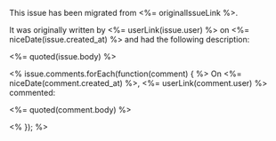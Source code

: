 This issue has been migrated from <%= originalIssueLink %>.

It was originally written by <%= userLink(issue.user) %> on <%= niceDate(issue.created_at) %> and had the following description:

<%= quoted(issue.body) %>

<% issue.comments.forEach(function(comment) { %>
On <%= niceDate(comment.created_at) %>, <%= userLink(comment.user) %> commented:

<%= quoted(comment.body) %>

<% }); %>
